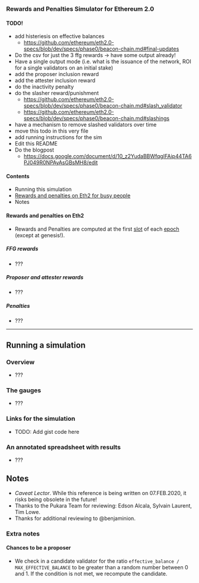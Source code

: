 
### Rewards and Penalties Simulator for Ethereum 2.0

#### TODO!

* add histeriesis on effective balances
  * https://github.com/ethereum/eth2.0-specs/blob/dev/specs/phase0/beacon-chain.md#final-updates
* Do the csv for just the 3 ffg rewards -> have some output already!
* Have a single output mode (i.e. what is the issuance of the network, ROI for a single validators on an initial stake)
* add the proposer inclusion reward
* add the attester inclusion reward
* do the inactivity penalty
* do the slasher reward/punishment
  * https://github.com/ethereum/eth2.0-specs/blob/dev/specs/phase0/beacon-chain.md#slash_validator
  * https://github.com/ethereum/eth2.0-specs/blob/dev/specs/phase0/beacon-chain.md#slashings
* have a mechanism to remove slashed validators over time
* move this todo in this very file
* add running instructions for the sim
* Edit this README
* Do the blogpost
  * https://docs.google.com/document/d/10_z2YudaBBWfqgIFAip44TA6PJ049R0NPAyAsGBsMH8/edit

#### Contents

* Running this simulation
* [Rewards and penalties on Eth2 for busy people](#rewards-and-penalties-on-eth2)
* Notes

#### Rewards and penalties on Eth2

* Rewards and Penalties are computed at the first [slot](#slot) of each [epoch](#epoch) (except at genesis!).

##### FFG rewards

* ???

##### Proposer and attester rewards

* ???

##### Penalties

* ???

--------------------------------------------------------------------------------

## Running a simulation

### Overview

* ???

### The gauges

* ???

### Links for the simulation

* TODO: Add gist code here

### An annotated spreadsheet with results

* ???


## Notes

* _Caveat Lector_. While this reference is being written on 07.FEB.2020, it risks being obsolete in the future!
* Thanks to the Pukara Team for reviewing: Edson Alcala, Sylvain Laurent, Tim Lowe.
* Thanks for additional reviewing to @benjaminion.

### Extra notes

#### Chances to be a proposer

* We check in a candidate validator for the ratio `effective_balance / MAX_EFFECTIVE_BALANCE` to be greater than a random number between 0 and 1. If the condition is not met, we recompute the candidate.
